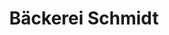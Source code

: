 ---
title: "Bäckerei Schmidt"
url: /luebbecke/baeckerei-schmidt-osnabruecker-strasse/
shop: Bäckerei
---